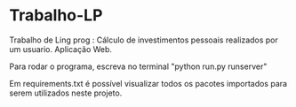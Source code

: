 # Trabalho-LP
Trabalho de Ling prog : Cálculo de investimentos pessoais realizados por um usuario. Aplicação Web.

Para rodar o programa, escreva no terminal "python run.py runserver"

Em requirements.txt é possível visualizar todos os pacotes importados para serem utilizados neste projeto.
